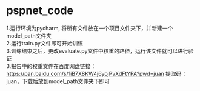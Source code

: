 # pspnet_code
1.运行环境为pycharm, 将所有文件放在一个项目文件夹下，并新建一个model_path文件夹<br>2.运行train.py文件即可开始训练<br>3.训练结束之后，更改evaluate.py文件中权重的路径，运行该文件就可以进行验证<br>3.报告中的权重文件在百度网盘链接：https://pan.baidu.com/s/1iB7X8KW4j6yojPvXdFtYPA?pwd=juan  提取码：juan，下载后放到model_path文件夹下即可
